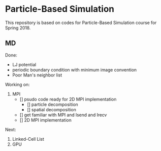 # Particle-Based Simulation
This repository is based on codes for Particle-Based Simulation course for Spring 2018.
## MD
Done:
- LJ potential
- periodic boundary condition with minimum image convention
- Poor Man's neighbor list

Working on:
1. MPI
	- [] psudo code ready for 2D MPI implementation
		- [] particle decomposition
		- [] spatial decomposition
	- [] get familiar with MPI and Isend and Irecv
	- [] 2D MPI implementation

Next:
1. Linked-Cell List
1. GPU
